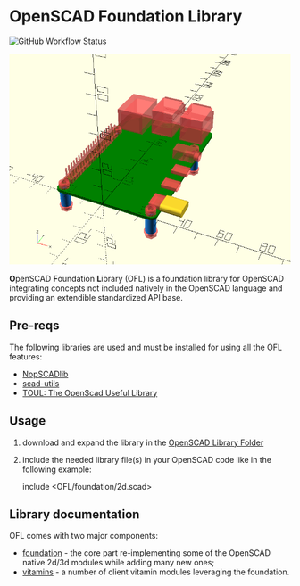 # OpenSCAD Foundation Library

![GitHub Workflow Status](https://img.shields.io/github/workflow/status/ggabbiani/OFL/CI?label=tests&style=square)

![Cover](docs/cover.png)

**O**penSCAD **F**oundation **L**ibrary (OFL) is a foundation library for OpenSCAD integrating concepts not included natively in the OpenSCAD language and providing an extendible standardized API base.

## Pre-reqs

The following libraries are used and must be installed for using all the OFL features:

* [NopSCADlib](https://github.com/nophead/NopSCADlib)
* [scad-utils](https://github.com/openscad/scad-utils)
* [TOUL: The OpenScad Useful Library](https://www.thingiverse.com/thing:1237203)

## Usage

1. download and expand the library in the [OpenSCAD Library Folder](https://en.wikibooks.org/wiki/OpenSCAD_User_Manual/Libraries#Library_Locations)
2. include the needed library file(s) in your OpenSCAD code like in the following example:

    include \<OFL/foundation/2d.scad\>

## Library documentation

OFL comes with two major components:

* [foundation](foundation/README.md) - the core part re-implementing some of the OpenSCAD native 2d/3d modules while adding many new ones;
* [vitamins](vitamins/README.md) - a number of client vitamin modules leveraging the foundation.
